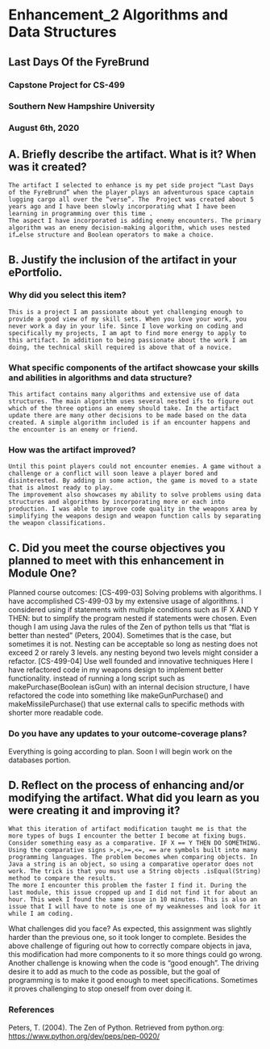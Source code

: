 # Enhancement_2 Algorithms and Data Structures
## Last Days Of the FyreBrund
### Capstone Project for CS-499
### Southern New Hampshire University
### August 6th, 2020

## A. Briefly describe the artifact. What is it? When was it created?
	The artifact I selected to enhance is my pet side project “Last Days of the FyreBrund” when the player plays an adventurous space captain lugging cargo all over the “verse”. The  Project was created about 5 years ago and I have been slowly incorporating what I have been learning in programming over this time .
	The aspect I have incorporated is adding enemy encounters. The primary algorithm was an enemy decision-making algorithm, which uses nested if…else structure and Boolean operators to make a choice. 
## B. Justify the inclusion of the artifact in your ePortfolio.
### Why did you select this item?
	This is a project I am passionate about yet challenging enough to provide a good view of my skill sets. When you love your work, you never work a day in your life. Since I love working on coding and specifically my projects, I am apt to find more energy to apply to this artifact. In addition to being passionate about the work I am doing, the technical skill required is above that of a novice. 
### What specific components of the artifact showcase your skills and abilities in algorithms and data structure?
	This artifact contains many algorithms and extensive use of data structures. The main algorithm uses several nested ifs to figure out which of the three options an enemy should take. In the artifact update there are many other decisions to be made based on the data created. A simple algorithm included is if an encounter happens and the encounter is an enemy or friend.
### How was the artifact improved?
	Until this point players could not encounter enemies. A game without a challenge or a conflict will soon leave a player bored and disinterested. By adding in some action, the game is moved to a state that is almost ready to play. 
	The improvement also showcases my ability to solve problems using data structures and algorithms by incorporating more or each into production. I was able to improve code quality in the weapons area by simplifying the weapons design and weapon function calls by separating the weapon classifications. 
## C. Did you meet the course objectives you planned to meet with this enhancement in Module One? 
Planned course outcomes:
[CS-499-03] Solving problems with algorithms.
	I have accomplished CS-499-03 by my extensive usage of algorithms. I considered using if statements with multiple conditions such as 
IF X AND Y THEN: 
but to simplify the program nested if statements were chosen. Even though I am using Java the rules of the Zen of python tells us that “flat is better than nested” (Peters, 2004). Sometimes that is the case, but sometimes it is not. Nesting can be acceptable so long as nesting does not exceed 2 or rarely 3 levels. any nesting beyond two levels might consider a refactor. 
[CS-499-04] Use well founded and innovative techniques
	Here I have refactored code in my weapons design to implement better functionality. instead of running a long script such as makePurchase(Boolean isGun) with an internal decision structure, I have refactored the code into something like makeGunPurchase() and makeMissilePurchase() that use external calls to specific methods with shorter more readable code. 
### Do you have any updates to your outcome-coverage plans?
Everything is going according to plan. Soon I will begin work on the databases portion.
## D. Reflect on the process of enhancing and/or modifying the artifact. What did you learn as you were creating it and improving it? 
	What this iteration of artifact modification taught me is that the more types of bugs I encounter the better I become at fixing bugs. Consider something easy as a comparative. IF X == Y THEN DO SOMETHING. Using the comparative signs >,<,>=,<=, == are symbols built into many programming languages. The problem becomes when comparing objects. In Java a string is an object, so using a comparative operator does not work. The trick is that you must use a String objects .isEqual(String) method to compare the results. 
	The more I encounter this problem the faster I find it. During the last module, this issue cropped up and I did not find it for about an hour. This week I found the same issue in 10 minutes. This is also an issue that I will have to note is one of my weaknesses and look for it while I am coding. 
What challenges did you face?
	As expected, this assignment was slightly harder than the previous one, so it took longer to complete. Besides the above challenge of figuring out how to correctly compare objects in java, this modification had more components to it so more things could go wrong. Another challenge is knowing when the code is “good enough”. The driving desire it to add as much to the code as possible, but the goal of programming is to make it good enough to meet specifications. Sometimes it proves challenging to stop oneself from over doing it. 



### References
Peters, T. (2004). The Zen of Python. Retrieved from python.org: https://www.python.org/dev/peps/pep-0020/


